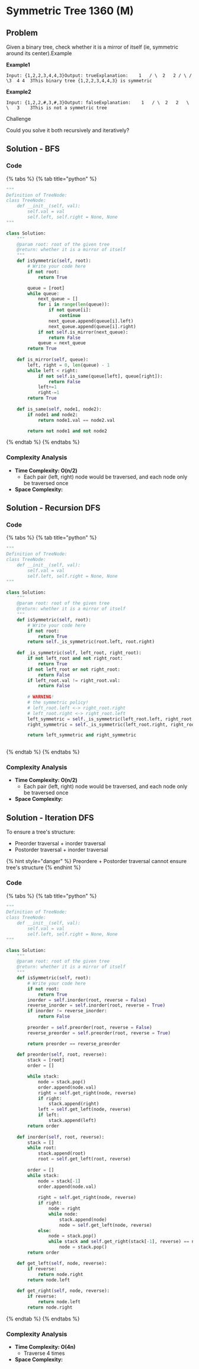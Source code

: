 # Symmetric Tree 1360 (M)

## Problem

Given a binary tree, check whether it is a mirror of itself (ie, symmetric around its center).Example

**Example1**

```
Input: {1,2,2,3,4,4,3}Output: trueExplanation:    1   / \  2   2 / \ / \3  4 4  3This binary tree {1,2,2,3,4,4,3} is symmetric
```

**Example2**

```
Input: {1,2,2,#,3,#,3}Output: falseExplanation:    1   / \  2   2   \   \   3    3This is not a symmetric tree
```

Challenge

Could you solve it both recursively and iteratively?

## Solution - BFS

### Code

{% tabs %}
{% tab title="python" %}
```python
"""
Definition of TreeNode:
class TreeNode:
    def __init__(self, val):
        self.val = val
        self.left, self.right = None, None
"""

class Solution:
    """
    @param root: root of the given tree
    @return: whether it is a mirror of itself 
    """
    def isSymmetric(self, root):
        # Write your code here
        if not root:
            return True

        queue = [root]
        while queue:
            next_queue = []
            for i in range(len(queue)):
                if not queue[i]:
                    continue                                                                                        
                next_queue.append(queue[i].left)
                next_queue.append(queue[i].right)
            if not self.is_mirror(next_queue):
                return False
            queue = next_queue
        return True
    
    def is_mirror(self, queue):
        left, right = 0, len(queue) - 1
        while left < right:
            if not self.is_same(queue[left], queue[right]):
                return False
            left+=1
            right-=1
        return True
    
    def is_same(self, node1, node2):
        if node1 and node2:
            return node1.val == node2.val

        return not node1 and not node2
```
{% endtab %}
{% endtabs %}

### Complexity Analysis

* **Time Complexity: O(n/2)**
  * Each pair (left, right) node would be traversed, and each node only be traversed once
* **Space Complexity:**



## Solution - Recursion DFS

### Code

{% tabs %}
{% tab title="python" %}
```python
"""
Definition of TreeNode:
class TreeNode:
    def __init__(self, val):
        self.val = val
        self.left, self.right = None, None
"""

class Solution:
    """
    @param root: root of the given tree
    @return: whether it is a mirror of itself 
    """
    def isSymmetric(self, root):
        # Write your code here
        if not root:
            return True
        return self._is_symmetric(root.left, root.right)
    
    def _is_symmetric(self, left_root, right_root):
        if not left_root and not right_root:
            return True
        if not left_root or not right_root:
            return False
        if left_root.val != right_root.val:
            return False
        
        # WARNING!
        # the symmetric policy!
        # left_root.left <-> right_root.right
        # left_root.right <-> right_root.left
        left_symmetric = self._is_symmetric(left_root.left, right_root.right)
        right_symmetric = self._is_symmetric(left_root.right, right_root.left)

        return left_symmetric and right_symmetric
        


```
{% endtab %}
{% endtabs %}

### Complexity Analysis

* **Time Complexity: O(n/2)**
  * Each pair (left, right) node would be traversed, and each node only be traversed once
* **Space Complexity:**



## Solution - Iteration DFS

To ensure a tree's structure:

* Preorder traversal + inorder traversal
* Postorder traversal + inorder traversal

{% hint style="danger" %}
Preordere + Postorder traversal cannot ensure tree's structure
{% endhint %}

### Code

{% tabs %}
{% tab title="python" %}
```python
"""
Definition of TreeNode:
class TreeNode:
    def __init__(self, val):
        self.val = val
        self.left, self.right = None, None
"""

class Solution:
    """
    @param root: root of the given tree
    @return: whether it is a mirror of itself 
    """
    def isSymmetric(self, root):
        # Write your code here
        if not root:
            return True
        inorder = self.inorder(root, reverse = False)
        reverse_inorder = self.inorder(root, reverse = True)
        if inorder != reverse_inorder:
            return False
        
        preorder = self.preorder(root, reverse = False)
        reverse_preorder = self.preorder(root, reverse = True)

        return preorder == reverse_preorder
    
    def preorder(self, root, reverse):
        stack = [root]
        order = []

        while stack:
            node = stack.pop()
            order.append(node.val)
            right = self.get_right(node, reverse)
            if right:
                stack.append(right)
            left = self.get_left(node, reverse)
            if left:
                stack.append(left)
        return order
    
    def inorder(self, root, reverse):
        stack = []
        while root:
            stack.append(root)
            root = self.get_left(root, reverse)
        
        order = []
        while stack:
            node = stack[-1]
            order.append(node.val)
            
            right = self.get_right(node, reverse)
            if right:
                node = right
                while node:
                    stack.append(node)
                    node = self.get_left(node, reverse)
            else:
                node = stack.pop()
                while stack and self.get_right(stack[-1], reverse) == node:
                    node = stack.pop()
        return order 

    def get_left(self, node, reverse):
        if reverse:
            return node.right
        return node.left
    
    def get_right(self, node, reverse):
        if reverse:
            return node.left
        return node.right
```
{% endtab %}
{% endtabs %}

### Complexity Analysis

* **Time Complexity: O(4n)**
  * Traverse 4 times
* **Space Complexity:**
